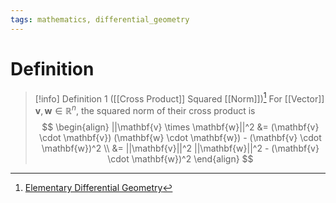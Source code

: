 ```yaml
---
tags: mathematics, differential_geometry
---
```


# Definition

> [!info] Definition 1 ([[Cross Product]] Squared [[Norm]])[^1]
> For [[Vector]] $\mathbf{v}, \mathbf{w} \in \mathbb{R}^n$, the squared norm of their cross product is
> $$
> \begin{align}
> ||\mathbf{v} \times \mathbf{w}||^2 &= (\mathbf{v} \cdot \mathbf{v}) (\mathbf{w} \cdot \mathbf{w}) - (\mathbf{v} \cdot \mathbf{w})^2 \\
> &= ||\mathbf{v}||^2 ||\mathbf{w}||^2 - (\mathbf{v} \cdot \mathbf{w})^2
> \end{align}
> $$

[^1]: [Elementary Differential Geometry](zotero://open-pdf/library/items/F6CCEWIU?page=64)